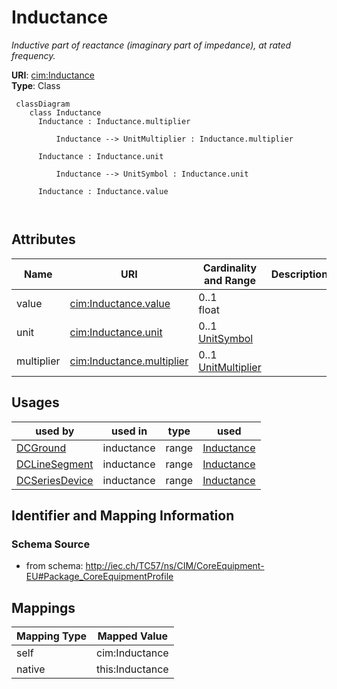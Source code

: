 # Inductance


_Inductive part of reactance (imaginary part of impedance), at rated frequency._





**URI**: [cim:Inductance](http://iec.ch/TC57/CIM100#Inductance)<br />
**Type**: Class




```mermaid
 classDiagram
    class Inductance
      Inductance : Inductance.multiplier
        
          Inductance --> UnitMultiplier : Inductance.multiplier
        
      Inductance : Inductance.unit
        
          Inductance --> UnitSymbol : Inductance.unit
        
      Inductance : Inductance.value
        
      
```




<!-- no inheritance hierarchy -->


## Attributes


| Name | URI | Cardinality and Range | Description | Inheritance |
| ---  | --- | --- | --- | --- |
| value | [cim:Inductance.value](http://iec.ch/TC57/CIM100#Inductance.value) | 0..1 <br />  float  |  | direct |
| unit | [cim:Inductance.unit](http://iec.ch/TC57/CIM100#Inductance.unit) | 0..1 <br />  [UnitSymbol](UnitSymbol.md)  |  | direct |
| multiplier | [cim:Inductance.multiplier](http://iec.ch/TC57/CIM100#Inductance.multiplier) | 0..1 <br />  [UnitMultiplier](UnitMultiplier.md)  |  | direct |





## Usages

| used by | used in | type | used |
| ---  | --- | --- | --- |
| [DCGround](DCGround.md) | inductance | range | [Inductance](Inductance.md) |
| [DCLineSegment](DCLineSegment.md) | inductance | range | [Inductance](Inductance.md) |
| [DCSeriesDevice](DCSeriesDevice.md) | inductance | range | [Inductance](Inductance.md) |






## Identifier and Mapping Information







### Schema Source


* from schema: http://iec.ch/TC57/ns/CIM/CoreEquipment-EU#Package_CoreEquipmentProfile





## Mappings

| Mapping Type | Mapped Value |
| ---  | ---  |
| self | cim:Inductance |
| native | this:Inductance |




